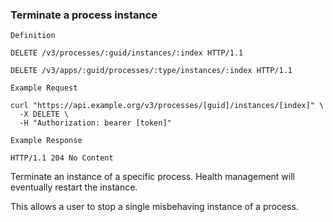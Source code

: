 ### Terminate a process instance

```
Definition
```

```http
DELETE /v3/processes/:guid/instances/:index HTTP/1.1
```

```http
DELETE /v3/apps/:guid/processes/:type/instances/:index HTTP/1.1
```

```
Example Request
```

```shell
curl "https://api.example.org/v3/processes/[guid]/instances/[index]" \
  -X DELETE \
  -H "Authorization: bearer [token]"
```

```
Example Response
```

```http
HTTP/1.1 204 No Content
```

Terminate an instance of a specific process. Health management will eventually restart the instance.

This allows a user to stop a single misbehaving instance of a process.
